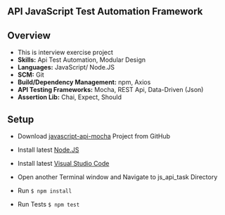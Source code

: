 ## API JavaScript Test Automation Framework 

## Overview
* This is interview exercise project
* **Skills:** Api Test Automation, Modular Design
* **Languages:** JavaScript/ Node.JS
* **SCM:** Git
* **Build/Dependency Management:** npm, Axios
* **API Testing Frameworks:** Mocha, REST Api, Data-Driven (Json)
* **Assertion Lib:** Chai, Expect, Should

## Setup
* Download [javascript-api-mocha](https://github.com/asimkazmi/JavaScript_API_Test) Project from GitHub
* Install latest [Node.JS](https://nodejs.org/en/download/)
* Install latest [Visual Studio Code](https://code.visualstudio.com/download)

* Open another Terminal window and Navigate to js_api_task Directory
* Run `$ npm install`
* Run Tests `$ npm test`
